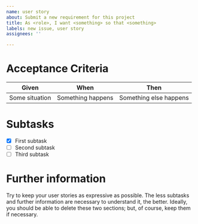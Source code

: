 ```yaml
---
name: user story
about: Submit a new requirement for this project
title: As <role>, I want <something> so that <something>
labels: new issue, user story
assignees: ''

---
```


# Acceptance Criteria

| Given | When | Then |
| --- | --- | --- |
| Some situation | Something happens | Something else happens |

# Subtasks

- [x] First subtask
- [ ] Second subtask
- [ ] Third subtask

# Further information

Try to keep your user stories as expressive as possible. The less subtasks and further information are necessary to understand it, the better. Ideally, you should be able to delete these two sections; but, of course, keep them if necessary.
